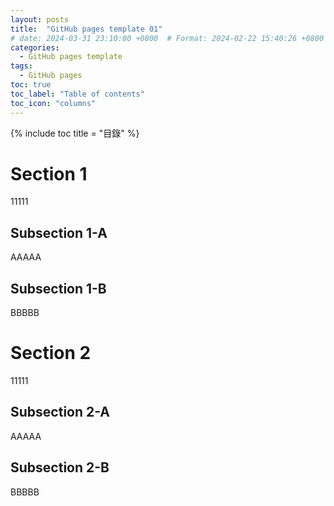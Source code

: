 ```yaml
---
layout: posts
title:  "GitHub pages template 01"
# date: 2024-03-31 23:10:00 +0800  # Format: 2024-02-22 15:40:26 +0800
categories: 
  - GitHub pages template
tags:
  - GitHub pages
toc: true
toc_label: "Table of contents"
toc_icon: "columns"
---
```


{% include toc title = "目錄" %}

# Section 1

11111

## Subsection 1-A

AAAAA

## Subsection 1-B

BBBBB

# Section 2

11111

## Subsection 2-A

AAAAA

## Subsection 2-B

BBBBB
